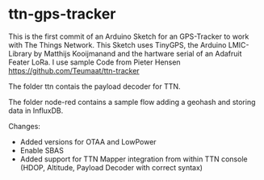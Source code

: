 # ttn-gps-tracker
This is the first commit of an Arduino Sketch for an GPS-Tracker to work with The Things Network.
This Sketch uses TinyGPS, the Arduino LMIC-Library by Matthijs Kooijmanand and the hartware serial of an Adafruit Feater LoRa.
I use sample Code from Pieter Hensen https://github.com/Teumaat/ttn-tracker

The folder ttn contais the payload decoder for TTN.

The folder node-red contains a sample flow adding a geohash and storing data in InfluxDB.

Changes:
- Added versions for OTAA and LowPower
- Enable SBAS 
- Added support for TTN Mapper integration from within TTN console (HDOP, Altitude, Payload Decoder with correct syntax)
